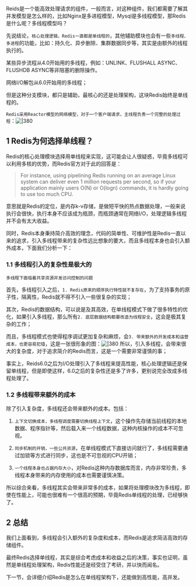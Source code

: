 
Reids是一个能高效处理请求的组件，一般而言，对这种组件，我们都需要了解其并发模型是怎么样的，比如Nginx是多进程模型，Mysql是多线程模型，那Redis是什么呢？多线程模型吗？

先说结论，`核心处理逻辑，Redis一直都是单线程的`，其他辅助模块也会有一些`多线程、多进程`的功能，比如：持久化、异步删除、集群数据同步等，其实是由额外的线程执行的。

某些异步流程从4.0开始用的多线程，例如：UNLINK、FLUSHALL ASYNC、FLUSHDB ASYNC等非阻塞的删除操作。

网络I/O解包从6.0开始用的多线程；

但是这种分支模块，都只是辅助，最核心的还是处理架构，这块Redis始终是单线程的。

`Redis采用Reactor模型的网络模型，对于一个客户端请求，主线程负责一个完整的处理过程`：![|380](https://my-obsidian-image.oss-cn-guangzhou.aliyuncs.com/2024/04/9d2018ff45769084125050ffd6f33b8a.png)
## 1 Redis为何选择单线程？

Redis的核心处理模块选择用单线程来实现，这可能会让人很疑惑，毕竟多线程可以利用多核的优势，而Redis官方对于此的回答是：
>For instance, using pipelining Redis running on an average Linux system can deliver even 1 million requests per second, so if your application mainly users O(N) or O(logn) commands, it is hardly going to use too much CPU.

意思就是Redis的定位，是内存k-v存储，是做短平快的热点数据处理，一般来说执行会很快，执行本身不应该成为瓶颈，而瓶颈通常在网络I/O，处理逻辑多线程并不会有太大收益。

同时，Redis本身秉持简介高效的理念，代码的简单性、可维护性是Redis一直以来的追求，引入多线程带来的复杂性远比想象的要大，而且多线程本身也会引入额外成本，下面我们分析一下：
### 1.1 多线程引入的复杂性是极大的

`多线程下面临着共享资源并发访问控制的问题`

首先，多线程引入之后，`1. Redis原来的顺序执行特性就不复存在`，为了支持事务的原子性，隔离性，Redis就不得不引入一些很复杂的实现；

其次，Redis的数据结构，可以说是及其高效，在单线程模式下做了很多特性的优化，如果引入多线程，那么所有`2. 底层数据结构都要改造为线程安全`，这会是极其复杂的工作；

而且，多线程模式也使得程序调试更加复杂和麻烦，会`3. 带来额外的开发成本和运营成本，也更容易犯错`，这是一张很形象的图：![|380](https://my-obsidian-image.oss-cn-guangzhou.aliyuncs.com/2024/04/2131d68a22e5b7601743013776a87bec.png)
所以，引入多线程，会带来很大的复杂度，对于追求简介的Redis而言，这是一个需要非常谨慎的事；

事实上，Reids6.0之后为I/O处理引入了多线程来提高性能，核心处理逻辑还是保留单线程，但是即使这样，6.0之后的复杂性还是多了许多，更别说完全改成多线程处理了。

### 1.2 多线程带来额外的成本

除了引入复杂度，多线程还会带来额外的成本。包括：

1. `上下文切换成本，多线程调度需要切换线程上下文`，这个操作先存储当前线程的本地数据、程序指针等，然后载入来一个线程数据，这种内核操作的成本不可忽视。

2. `同步机制的开销，一些公共资源`，在单线程模式下直接访问就行了，多线程需要通过加锁等方式进行同步，这也是不可忽视的CPU开销；

3. `一个线程本身也占据内存大小`，对Redis这种内存数据库而言，内存非常珍贵，多线程本身带来的内存使用的成本也需要谨慎决策。

所以综合来看，多线程其实会带来非常多的成本，如果将处理模块改为多线程，即使在性能上，可能也很难有一个很高的预期，毕竟Redis单线程的处理，已经够快了。

## 2 总结

我们上面看到，多线程会引入额外的复杂度和成本，而Redis是追求简洁高效的存储组件。

最终Redis选择单线程，其实是综合考虑成本和收益之后的决策，事实也证明，虽然是单线程处理架构，Redis性能还是经受住了考研，并以快而闻名。

下一节，会详细介绍Redis是怎么在单线程架构下，还能做到高性能，高并发。